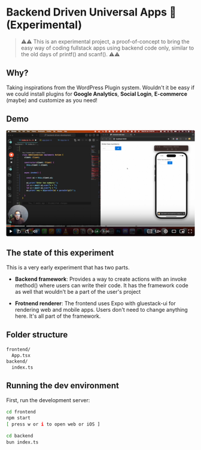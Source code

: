 # Backend Driven Universal Apps 🚨 (Experimental)

> ⚠️⚠ This is an experimental project, a proof-of-concept to bring the easy way of coding fullstack apps using backend code only, similar to the old days of printf() and scanf(). ⚠⚠️

## Why?

Taking inspirations from the WordPress Plugin system. Wouldn't it be easy if we could install plugins for **Google Analytics**, **Social Login**, **E-commerce** (maybe) and customize as you need!

## Demo

[![Backend Driven Universal Apps](screencast/screenshot.png)]([https://www.loom.com/share/5354c3e306cb41ec92daa4b00130c5bd](https://www.loom.com/share/eb731f2a327f456ab0986bcb8f616357) "Backend Driven Universal Apps")

## The state of this experiment

This is a very early experiment that has two parts.

- **Backend framework**: Provides a way to create actions with an invoke method() where users can write their code. It has the framework code as well that wouldn't be a part of the user's project

- **Frotnend renderer**: The frontend uses Expo with gluestack-ui for rendering web and mobile apps. Users don't need to change anything here. It's all part of the framework.

## Folder structure

```
frontend/
  App.tsx
backend/
  index.ts
```

## Running the dev environment

First, run the development server:

```bash
cd frontend
npm start
[ press w or i to open web or iOS ]
```

```bash
cd backend
bun index.ts
```
